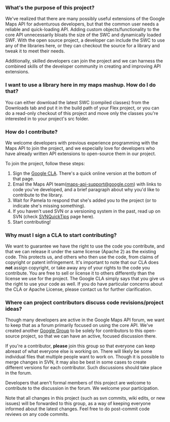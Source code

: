 ### What's the purpose of this project? ###

We've realized that there are many possibly useful extensions of the Google Maps API for adventurous developers, but that the common user needs a reliable and quick-loading API.
Adding custom objects/functionality to the core API unnecessarily bloats the size of the SWC and dynamically loaded SWF.
With the open source project, a developer can include the SWC to use any of the libraries here, or they can checkout the source for a library and tweak it to meet their needs.

Additionally, skilled developers can join the project and we can harness the combined skills of the developer community in creating and improving API extensions.


### I want to use a library here in my maps mashup. How do I do that? ###

You can either download the latest SWC (compiled classes) from the Downloads tab and put it in the build path of your Flex project, or you can do a read-only checkout of this project and move only the classes you're interested in to your project's src folder.

### How do I contribute? ###

We welcome developers with previous experience programming with the Maps API to join the project, and we especially love for developers who have already written API extensions to open-source them in our project.

To join the project, follow these steps:
  1. Sign the [Google CLA](http://code.google.com/legal/individual-cla-v1.0.html). There's a quick online version at the bottom of that page.
  1. Email the Maps API team([maps-api-support@google.com](mailto:maps-api-support@google.com)) with links to code you've developed, and a brief paragraph about why you'd like to contribute to the library.
  1. Wait for Pamela to respond that she's added you to the project (or to indicate she's missing something).
  1. If you haven't used SVN or a versioning system in the past, read up on SVN (check [SVNQuickTips](http://code.google.com/p/gmaps-utility-library-flash/wiki/SVNQuickTips) page here).
  1. Start contributing!


### Why must I sign a CLA to start contributing? ###

We want to guarantee we have the right to use the code you contribute, and that we can release it under the same license (Apache 2) as the existing code. This protects us, and others who then use the code, from claims of copyright or patent infringement. It's important to note that our CLA does **not** assign copyright, or take away any of your rights to the code you contribute.  You are free to sell or license it to others differently than the license we use for the project. The Google CLA simply says that you give us the right to use your code as well. If you do have particular concerns about the CLA or Apache License, please contact us for further clarification.


### Where can project contributors discuss code revisions/project ideas? ###

Though many developers are active in the Google Maps API forum, we want to keep that as a forum primarily focused on using the core API. We've created another [Google Group](http://groups.google.com/group/google-maps-api-for-flash-utility-library-group) to be solely for contributors to this open-source project, so that we can have an active, focused discussion there.

If you're a contributor, **please** join this group so that everyone can keep abreast of what everyone else is working on. There will likely be some individual files that multiple people want to work on. Though it is possible to merge changes in SVN, it may also be best in some cases to create different versions for each contributor. Such discussions should take place in the forum.

Developers that aren't formal members of this project are welcome to contribute to the discussion in the forum. We welcome your participation.

Note that all changes in this project (such as svn commits, wiki edits, or new issues) will be forwarded to this group, as a way of keeping everyone informed about the latest changes. Feel free to do post-commit code reviews on any code commits.